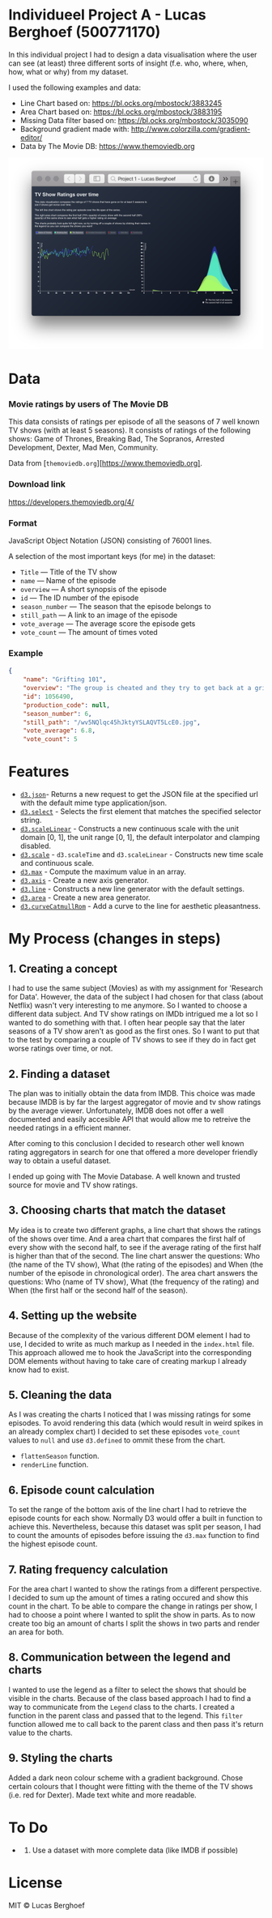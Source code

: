 # Individueel Project A - Lucas Berghoef (500771170)

In this individual project I had to design a data visualisation where the user
can see (at least) three different sorts of insight (f.e. who, where, when, how,
what or why) from my dataset.

I used the following examples and data:
* Line Chart based on: https://bl.ocks.org/mbostock/3883245
* Area Chart based on: https://bl.ocks.org/mbostock/3883195
* Missing Data filter based on: https://bl.ocks.org/mbostock/3035090
* Background gradient made with: http://www.colorzilla.com/gradient-editor/
* Data by The Movie DB: https://www.themoviedb.org

![Preview of the data visualisation](preview.png)


# Data

### Movie ratings by users of The Movie DB

This data consists of ratings per episode of all the seasons of 7 well known TV
shows (with at least 5 seasons).
It consists of ratings of the following shows: Game of Thrones, Breaking Bad,
The Sopranos, Arrested Development, Dexter, Mad Men, Community.

Data from [`themoviedb.org`][https://www.themoviedb.org].

### Download link

https://developers.themoviedb.org/4/

### Format

JavaScript Object Notation (JSON) consisting of 76001 lines.

A selection of the most important keys (for me) in the dataset:
*   `Title` — Title of the TV show
*   `name` — Name of the episode
*   `overview` — A short synopsis of the episode
*   `id` — The ID number of the episode
*   `season_number` — The season that the episode belongs to
*   `still_path` — A link to an image of the episode
*   `vote_average` — The average score the episode gets
*   `vote_count` — The amount of times voted

### Example

```json
{
    "name": "Grifting 101",
    "overview": "The group is cheated and they try to get back at a grifter now teaching at Greendale.",
    "id": 1056490,
    "production_code": null,
    "season_number": 6,
    "still_path": "/wv5NQlqc45hJktyYSLAQVT5LcE0.jpg",
    "vote_average": 6.8,
    "vote_count": 5
```


# Features
* [`d3.json`](https://github.com/d3/d3-request/blob/master/README.md#json)- Returns a new request to get the JSON file at the specified url with the default mime type application/json.
* [`d3.select`](https://github.com/d3/d3-selection/blob/master/README.md#selection_select) - Selects the first element that matches the specified selector string.
* [`d3.scaleLinear`](https://github.com/d3/d3-scale#scaleLinear) - Constructs a new continuous scale with the unit domain [0, 1], the unit range [0, 1], the default interpolator and clamping disabled.
* [`d3.scale`](https://github.com/d3/d3-scale) - `d3.scaleTime` and `d3.scaleLinear` - Constructs new time scale and continuous scale.
* [`d3.max`](https://github.com/d3/d3-array/blob/master/README.md#max) - Compute the maximum value in an array.
* [`d3.axis`](https://github.com/d3/d3-axis/blob/master/README.md#axis) - Create a new axis generator.
* [`d3.line`](https://github.com/d3/d3-shape/blob/master/README.md#line) - Constructs a new line generator with the default settings.
* [`d3.area`](https://github.com/d3/d3-shape/blob/master/README.md#area) - Create a new area generator.
* [`d3.curveCatmullRom`](https://github.com/d3/d3-shape#curveCatmullRom) - Add a curve to the line for aesthetic pleasantness.


# My Process (changes in steps)

## 1. Creating a concept
I had to use the same subject (Movies) as with my assignment for 'Research for Data'.
However, the data of the subject I had chosen for that class (about Netflix)
wasn't very interesting to me anymore. So I wanted to choose a different data
subject. And TV show ratings on IMDb intrigued me a lot so I wanted to do
something with that. I often hear people say that the later seasons of a TV show
aren't as good as the first ones. So I want to put that to the test by comparing a
couple of TV shows to see if they do in fact get worse ratings over time, or not.

## 2. Finding a dataset
The plan was to initially obtain the data from IMDB. This choice was made because
IMDB is by far the largest aggregator of movie and tv show ratings by the average
viewer. Unfortunately, IMDB does not offer a well documented and easily accesible
API that would allow me to retreive the needed ratings in a efficient manner.

After coming to this conclusion I decided to research other well known rating
aggregators in search for one that offered a more developer friendly way to
obtain a useful dataset.

I ended up going with The Movie Database. A well known and trusted source for
movie and TV show ratings.

## 3. Choosing charts that match the dataset
My idea is to create two different graphs, a line chart that shows the ratings
of the shows over time. And a area chart that compares the first half of every
show with the second half, to see if the average rating of the first half is
higher than that of the second.
The line chart answer the questions: Who (the name of the TV show), What (the
rating of the episodes) and When (the number of the episode in chronological order).
The area chart answers the questions: Who (name of TV show), What (the frequency
of the rating) and When (the first half or the second half of the season).

## 4. Setting up the website
Because of the complexity of the various different DOM element I had to use,
I decided to write as much markup as I needed in the `index.html` file. This
approach allowed me to hook the JavaScript into the corresponding DOM elements
without having to take care of creating markup I already know had to exist.

## 5. Cleaning the data
As I was creating the charts I noticed that I was missing ratings for some
episodes. To avoid rendering this data (which would result in weird spikes in
an already complex chart) I decided to set these episodes `vote_count` values to
`null` and use `d3.defined` to ommit these from the chart.

 - `flattenSeason` function.
 - `renderLine` function.

## 6. Episode count calculation
To set the range of the bottom axis of the line chart I had to retrieve the
episode counts for each show. Normally D3 would offer a built in function to
achieve this. Nevertheless, because this dataset was split per season, I had to
count the amounts of episodes before issuing the `d3.max` function to find the
highest episode count.

## 7. Rating frequency calculation
For the area chart I wanted to show the ratings from a different perspective.
I decided to sum up the amount of times a rating occured and show this count
in the chart. To be able to compare the change in ratings per show, I had to
choose a point where I wanted to split the show in parts. As to now create too
big an amount of charts I split the shows in two parts and render an area for
both.

## 8. Communication between the legend and charts
I wanted to use the legend as a filter to select the shows that should be
visible in the charts. Because of the class based approach I had to find a way
to communicate from the `Legend` class to the charts. I created a function
in the parent class and passed that to the legend. This `filter` function
allowed me to call back to the parent class and then pass it's return value to
the charts.

## 9. Styling the charts
Added a dark neon colour scheme with a gradient background. Chose certain
colours that I thought were fitting with the theme of the TV shows (i.e. red for
Dexter). Made text white and more readable.


# To Do

* 1. Use a dataset with more complete data (like IMDB if possible)

# License

MIT © Lucas Berghoef
